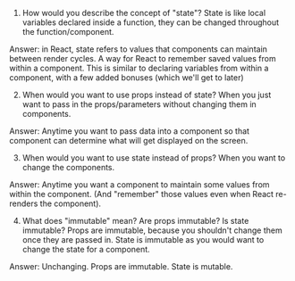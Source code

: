 1. How would you describe the concept of "state"?
   State is like local variables declared inside a function, they can be changed throughout the function/component.

Answer: in React, state refers to values that components can maintain between render cycles.
A way for React to remember saved values from within a component.
This is similar to declaring variables from within a component,
with a few added bonuses (which we'll get to later)

2. When would you want to use props instead of state?
   When you just want to pass in the props/parameters without changing them in components.

Answer:
Anytime you want to pass data into a component so that
component can determine what will get displayed on the
screen.

3. When would you want to use state instead of props?
   When you want to change the components.

Answer:
Anytime you want a component to maintain some values from
within the component. (And "remember" those values even
when React re-renders the component).

4. What does "immutable" mean? Are props immutable? Is state immutable?
   Props are immutable, because you shouldn't change them once they are passed in. State is immutable as you would want to change the state for a component.

Answer:
Unchanging. Props are immutable. State is mutable.
